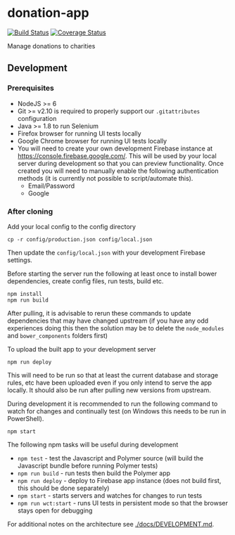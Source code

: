 # donation-app

[![Build Status](https://travis-ci.org/DonationApp/donation-app.svg?branch=master)](https://travis-ci.org/DonationApp/donation-app)
[![Coverage Status](https://coveralls.io/repos/github/DonationApp/donation-app/badge.svg?branch=master)](https://coveralls.io/github/DonationApp/donation-app?branch=master)

Manage donations to charities

## Development

### Prerequisites

- NodeJS >= 6
- Git >= v2.10 is required to properly support our `.gitattributes` configuration
- Java >= 1.8 to run Selenium
- Firefox browser for running UI tests locally
- Google Chrome browser for running UI tests locally
- You will need to create your own development Firebase instance at https://console.firebase.google.com/. This will be used by your local server during development so that you can preview functionality. Once created you will need to manually enable the following authentication methods (it is currently not possible to script/automate this).
  - Email/Password
  - Google

### After cloning

Add your local config to the config directory

```
cp -r config/production.json config/local.json
```

Then update the `config/local.json` with your development Firebase settings.

Before starting the server run the following at least once to install bower dependencies, create config files, run tests, build etc.

```
npm install
npm run build
```

After pulling, it is advisable to rerun these commands to update dependencies that may have changed upstream (if you have any odd experiences doing this then the solution may be to delete the `node_modules` and `bower_components` folders first)

To upload the built app to your development server

```
npm run deploy
```

This will need to be run so that at least the current database and storage rules, etc have been uploaded even if you only intend to serve the app locally. It should also be run after pulling new versions from upstream.

During development it is recommended to run the following command to watch for changes and continually test (on Windows this needs to be run in PowerShell).

```
npm start
```

The following npm tasks will be useful during development

- `npm test` - test the Javascript and Polymer source (will build the Javascript bundle before running Polymer tests)
- `npm run build` - run tests then build the Polymer app
- `npm run deploy` - deploy to Firebase app instance (does not build first, this should be done separately)
- `npm start` - starts servers and watches for changes to run tests
- `npm run wct:start` - runs UI tests in persistent mode so that the browser stays open for debugging

For additional notes on the architecture see [./docs/DEVELOPMENT.md](./docs/DEVELOPMENT.md).
